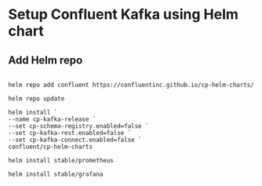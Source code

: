 # Setup Confluent Kafka using Helm chart

## Add Helm repo

```code

helm repo add confluent https://confluentinc.github.io/cp-helm-charts/

helm repo update

helm install `
--name cp-kafka-release `
--set cp-schema-registry.enabled=false `
--set cp-kafka-rest.enabled=false `
--set cp-kafka-connect.enabled=false `
confluent/cp-helm-charts

helm install stable/prometheus

helm install stable/grafana

```
